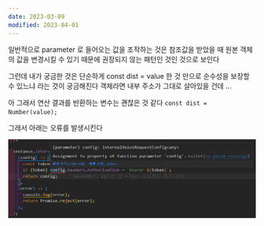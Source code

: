 ```yaml
---
date: 2023-03-09
modified: 2023-04-01
---
```


일반적으로 parameter 로 들어오는 값을 조작하는 것은
참조값을 받았을 때 원본 객체의 값을 변경시킬 수 있기 때문에
권장되지 않는 패턴인 것인 것으로 보인다

그런데 내가 궁금한 것은 단순하게
const dist = value 한 것 만으로 순수성을 보장할 수 있느냐 라는 것이 궁금해진다
객체라면 내부 주소가 그대로 살아있을 건데 ...

아 그래서 연산 결과를 반환하는 변수는 괜찮은 것 같다
`const dist = Number(value);`

그래서 아래는 오류를 발생시킨다

![](file/Error-no-param-reassign.png)
